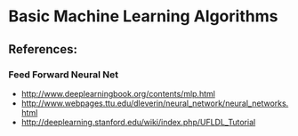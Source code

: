 Basic Machine Learning Algorithms
=================================

References:
-----------

### Feed Forward Neural Net
* http://www.deeplearningbook.org/contents/mlp.html
* http://www.webpages.ttu.edu/dleverin/neural_network/neural_networks.html
* http://deeplearning.stanford.edu/wiki/index.php/UFLDL_Tutorial
